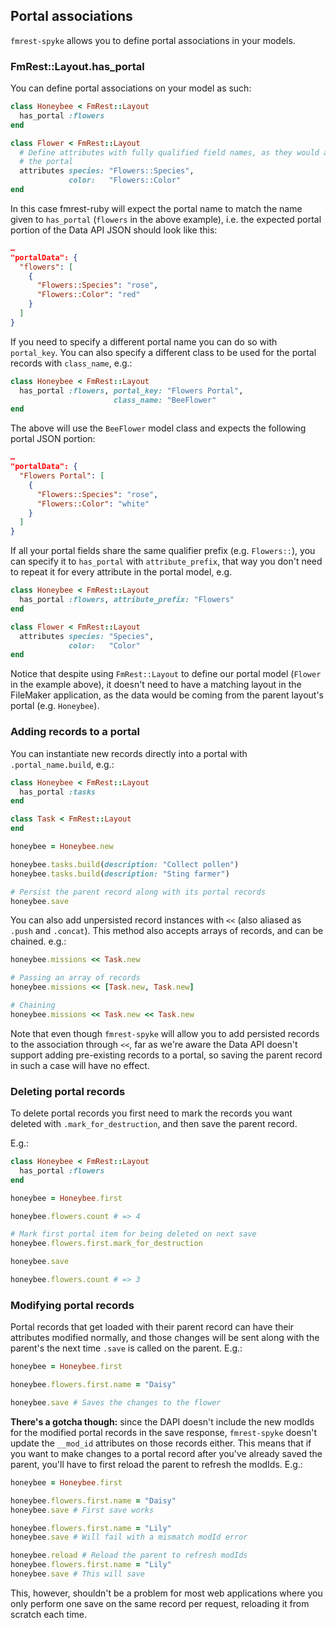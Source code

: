 ## Portal associations

`fmrest-spyke` allows you to define portal associations in your models.

### FmRest::Layout.has_portal

You can define portal associations on your model as such:

```ruby
class Honeybee < FmRest::Layout
  has_portal :flowers
end

class Flower < FmRest::Layout
  # Define attributes with fully qualified field names, as they would appear in
  # the portal
  attributes species: "Flowers::Species",
             color:   "Flowers::Color"
end
```

In this case fmrest-ruby will expect the portal name to match the name given to
`has_portal` (`flowers` in the above example), i.e. the expected portal portion
of the Data API JSON should look like this:

```json
…
"portalData": {
  "flowers": [
    {
      "Flowers::Species": "rose",
      "Flowers::Color": "red"
    }
  ]
}
```

If you need to specify a different portal name you can do so with `portal_key`.
You can also specify a different class to be used for the portal records with
`class_name`, e.g.:

```ruby
class Honeybee < FmRest::Layout
  has_portal :flowers, portal_key: "Flowers Portal",
                       class_name: "BeeFlower"
end
```

The above will use the `BeeFlower` model class and expects the following portal
JSON portion:

```json
…
"portalData": {
  "Flowers Portal": [
    {
      "Flowers::Species": "rose",
      "Flowers::Color": "white"
    }
  ]
}
```

If all your portal fields share the same qualifier prefix (e.g. `Flowers::`),
you can specify it to `has_portal` with `attribute_prefix`, that way you don't
need to repeat it for every attribute in the portal model, e.g.

```ruby
class Honeybee < FmRest::Layout
  has_portal :flowers, attribute_prefix: "Flowers"
end

class Flower < FmRest::Layout
  attributes species: "Species",
             color:   "Color"
end
```

Notice that despite using `FmRest::Layout` to define our portal model (`Flower`
in the example above), it doesn't need to have a matching layout in the
FileMaker application, as the data would be coming from the parent layout's
portal (e.g. `Honeybee`).

### Adding records to a portal

You can instantiate new records directly into a portal with
`.portal_name.build`, e.g.:

```ruby
class Honeybee < FmRest::Layout
  has_portal :tasks
end

class Task < FmRest::Layout
end

honeybee = Honeybee.new

honeybee.tasks.build(description: "Collect pollen")
honeybee.tasks.build(description: "Sting farmer")

# Persist the parent record along with its portal records
honeybee.save
```

You can also add unpersisted record instances with `<<` (also aliased as
`.push` and `.concat`). This method also accepts arrays of records, and can be
chained.  e.g.:

```ruby
honeybee.missions << Task.new

# Passing an array of records
honeybee.missions << [Task.new, Task.new]

# Chaining
honeybee.missions << Task.new << Task.new
```

Note that even though `fmrest-spyke` will allow you to add persisted records to
the association through `<<`, far as we're aware the Data API doesn't support
adding pre-existing records to a portal, so saving the parent record in such a
case will have no effect.

### Deleting portal records

To delete portal records you first need to mark the records you want deleted
with `.mark_for_destruction`, and then save the parent record.

E.g.:

```ruby
class Honeybee < FmRest::Layout
  has_portal :flowers
end

honeybee = Honeybee.first

honeybee.flowers.count # => 4

# Mark first portal item for being deleted on next save
honeybee.flowers.first.mark_for_destruction

honeybee.save

honeybee.flowers.count # => 3
```

### Modifying portal records

Portal records that get loaded with their parent record can have their
attributes modified normally, and those changes will be sent along with the
parent's the next time `.save` is called on the parent. E.g.:

```ruby
honeybee = Honeybee.first

honeybee.flowers.first.name = "Daisy"

honeybee.save # Saves the changes to the flower
```

**There's a gotcha though:** since the DAPI doesn't include the new modIds for
the modified portal records in the save response, `fmrest-spyke` doesn't update
the `__mod_id` attributes on those records either. This means that if you want
to make changes to a portal record after you've already saved the parent,
you'll have to first reload the parent to refresh the modIds. E.g.:

```ruby
honeybee = Honeybee.first

honeybee.flowers.first.name = "Daisy"
honeybee.save # First save works

honeybee.flowers.first.name = "Lily"
honeybee.save # Will fail with a mismatch modId error

honeybee.reload # Reload the parent to refresh modIds
honeybee.flowers.first.name = "Lily"
honeybee.save # This will save
```

This, however, shouldn't be a problem for most web applications where you only
perform one save on the same record per request, reloading it from scratch each
time.
